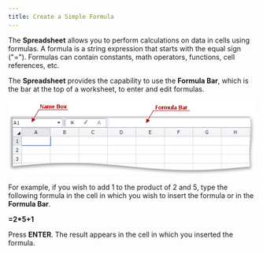 ```yaml
---
title: Create a Simple Formula
---
```

The **Spreadsheet** allows you to perform calculations on data in cells using formulas. A formula is a string expression that starts with the equal sign ("="). Formulas can contain constants, math operators, functions, cell references, etc.

The **Spreadsheet** provides the capability to use the **Formula Bar**, which is the bar at the top of a worksheet, to enter and edit formulas.

![FormulaBar.png](../../../images/Img21238.png)

For example, if you wish to add 1 to the product of 2 and 5, type the following formula in the cell in which you wish to insert the formula or in the **Formula Bar**.

**=2*5+1**

Press **ENTER**. The result appears in the cell in which you inserted the formula.